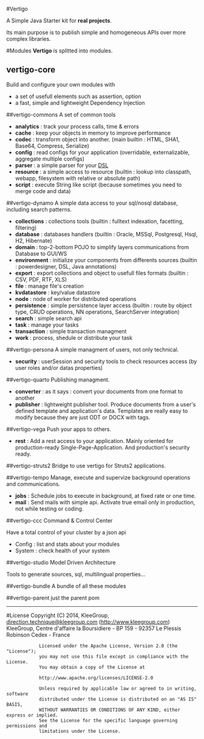 #Vertigo

A Simple Java Starter  kit for **real projects**.

Its main purpose is to publish simple and homogeneous APIs over more complex libraries.


#Modules
__Vertigo__ is splitted into modules.

## vertigo-core
Build and configure your own modules with 

* a set of usefull elements such as assertion, option
* a fast, simple and lightweight Dependency Injection
 

##vertigo-commons
A set of common tools 

* __analytics__ : track your process calls, time & errors
* __cache__ : keep your objects in memory to improve performance
* __codec__ : transform object into another. (main builtin : HTML, SHA1, Base64, Compress, Serialize) 
* __config__ : read configs for your application (overridable, externalizable, aggregate multiple configs)
* __parser__ : a simple parser for your [DSL](http://en.wikipedia.org/wiki/Domain-specific_language)
* __resource__ : a simple access to resource (builtin : lookup into classpath, webapp, filesystem with relative or absolute path)
* __script__ : execute String like script (because sometimes you need to merge code and data)


##vertigo-dynamo
A simple data access to your sql/nosql database, including search patterns.
  
* __collections__ : collections tools (builtin : fulltext indexation, facetting, filtering)   
* __database__ : databases handlers (builtin : Oracle, MSSql, Postgresql, Hsql, H2, Hibernate)
* __domain__ : top-2-bottom POJO to simplify layers communications from Database to GUI/WS
* __environment__ : initialize your components from differents sources (builtin : powerdesigner, DSL, Java annotations)
* __export__ : export collections and object to usefull files formats (builtin : CSV, PDF, RTF, XLS)
* __file__ : manage file's creation
* __kvdatastore__ : key/value datastore
* __node__ : node of worker for distributed operations
* __persistence__ : simple persistence layer access (builtin : route by object type, CRUD operations, NN operations, SearchServer integration)
* __search__ : simple search api
* __task__ : manage your tasks
* __transaction__ : simple transaction managment 
* __work__ : process, shedule or distribute your task


##vertigo-persona 
A simple managment of users, not only technical.

* __security__ : userSession and security tools to check resources access (by user roles and/or datas properties)   


##vertigo-quarto 
Publishing managment.

* __converter__ : as it says : convert your documents from one format to another
* __publisher__ : lightweight publisher tool. Produce documents from a user's defined template and application's data. Templates are really easy to modify because they are just ODT or DOCX with tags.


##vertigo-vega
Push your apps to others.

* __rest__ : Add a rest access to your application. Mainly oriented for production-ready Single-Page-Application. And production's security ready.

##vertigo-struts2
Bridge to use vertigo for Struts2 applications.


##vertigo-tempo
Manage, execute and supervize background operations and communications.

* __jobs__ : Schedule jobs to execute in background, at fixed rate or one time.
* __mail__ : Send mails with simple api. Activate true email only in production, not while testing or coding.


##vertigo-ccc
Command & Control Center

Have a total control of your cluster by a json api

 * Config : list and stats about your modules 
 * System : check health of your system   
  

##vertigo-studio
Model Driven  Architecture

Tools to generate sources, sql, multilingual properties...

##vertigo-bundle
A bundle of all these modules


##vertigo-parent
just the parent pom

-----
#License
                Copyright (C) 2014, KleeGroup, direction.technique@kleegroup.com (http://www.kleegroup.com)
                KleeGroup, Centre d'affaire la Boursidiere - BP 159 - 92357 Le Plessis Robinson Cedex - France
                
                Licensed under the Apache License, Version 2.0 (the "License");
                you may not use this file except in compliance with the License.
                You may obtain a copy of the License at
                
                http://www.apache.org/licenses/LICENSE-2.0
                
                Unless required by applicable law or agreed to in writing, software
                distributed under the License is distributed on an "AS IS" BASIS,
                WITHOUT WARRANTIES OR CONDITIONS OF ANY KIND, either express or implied.
                See the License for the specific language governing permissions and
                limitations under the License.
